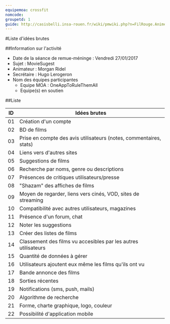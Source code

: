 ```yaml
---
equipemoa: crossfit
nomcode: 
groupetd: 1
guide: http://casisbelli.insa-rouen.fr/wiki/pmwiki.php?n=FilRouge.AnimerRemueMeninge
---
```


#Liste d'idées brutes

##Information sur l'activité
- Date de la séance de remue-méninge : Vendredi 27/01/2017
- Sujet : MovieSugest
- Animateur : Morgan Ridel
- Secrétaire : Hugo Lerogeron
- Nom des équipes participantes
  - Equipe MOA : OneAppToRuleThemAll
  - Equipe(s) en soutien

##Liste

| ID 	| Idées brutes 	|
|----	|--------------	|
| 01 	| Création d'un compte |
| 02 	| BD de films |
| 03 	| Prise en compte des avis utilisateurs (notes, commentaires, stats) |
| 04 	| Liens vers d'autres sites	|
| 05	| Suggestions de films |
| 06 	| Recherche par noms, genre ou descriptions |
| 07 	| Présences de critiques utilisateurs/presse |
| 08 	| "Shazam" des affiches de films |
| 09 	| Moyen de regarder, liens vers cinés, VOD, sites de streaming |
| 10 	| Compatibilité avec autres utilisateurs, magazines |
| 11 	| Présence d'un forum, chat |
| 12 	| Noter les suggestions |
| 13 	| Créer des listes de films	|
| 14	| Classement des films vu accesibles par les autres utilisateurs |
| 15 	| Quantité de données à gérer |
| 16 	| Utilisateurs ajoutent eux même les films qu'ils ont vu |
| 17 	| Bande annonce des films |
| 18 	| Sorties récentes |
| 19 	| Notifications (sms, push, mails) |
| 20 	| Algorithme de recherche |
| 21 	| Forme, charte graphique, logo, couleur |
| 22 	| Possibilité d'application mobile |
